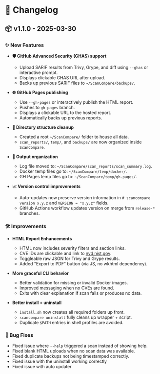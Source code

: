 # 📜 Changelog

## 📦 v1.1.0 - 2025-03-30

### ✨ New Features

- **🛡️ GitHub Advanced Security (GHAS) support**
  - Upload SARIF results from Trivy, Grype, and diff using `--ghas` or interactive prompt.
  - Displays clickable GHAS URL after upload.
  - Backs up previous SARIF files to `~/ScanCompare/backups/`.

- **🌐 GitHub Pages publishing**
  - Use `--gh-pages` or interactively publish the HTML report.
  - Pushes to `gh-pages` branch.
  - Displays a clickable URL to the hosted report.
  - Automatically backs up previous reports.

- **📁 Directory structure cleanup**
  - Created a root `~/ScanCompare/` folder to house all data.
  - `scan_reports/`, `temp/`, and `backups/` are now organized inside `ScanCompare`.

- **📂 Output organization**
  - Log file moved to: `~/ScanCompare/scan_reports/scan_summary.log`.
  - Docker temp files go to: `~/ScanCompare/temp/docker/`.
  - GH Pages temp files go to: `~/ScanCompare/temp/gh-pages/`.

- **📈 Version control improvements**
  - Auto-updates now preserve version information in `# scancompare version x.y.z` and `VERSION = "x.y.z"` fields.
  - GitHub Actions workflow updates version on merge from `release-*` branches.

### 🛠 Improvements

- **HTML Report Enhancements**
  - HTML now includes severity filters and section links.
  - CVE IDs are clickable and link to [nvd.nist.gov](https://nvd.nist.gov).
  - Toggleable raw JSON for Trivy and Grype results.
  - Added "Export to PDF" button (via JS, no wkhtml dependency).

- **More graceful CLI behavior**
  - Better validation for missing or invalid Docker images.
  - Improved messaging when no CVEs are found.
  - Exits with clear explanation if scan fails or produces no data.

- **Better install + uninstall**
  - `install.sh` now creates all required folders up front.
  - `scancompare uninstall` fully cleans up wrapper + script.
  - Duplicate `$PATH` entries in shell profiles are avoided.

### 🐛 Bug Fixes

- Fixed issue where `--help` triggered a scan instead of showing help.
- Fixed blank HTML uploads when no scan data was available.
- Fixed duplicate backups not being timestamped correctly.
- Fixed issue with the uninstall working correctly
- Fixed issue with auto updater